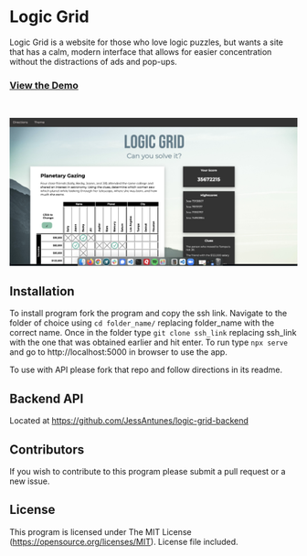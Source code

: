 # Logic Grid
Logic Grid is a website for those who love logic puzzles, but wants a site that has a calm, modern interface that allows for easier concentration without the distractions of ads and pop-ups. 

### [View the Demo](...)
<br>

![ScreenShot](images/screenshot.png)

## Installation
To install program fork the program and copy the ssh link. Navigate to the folder of choice using  ```cd folder_name/``` replacing folder_name with the correct name. Once in the folder type ```git clone ssh_link``` replacing ssh_link with the one that was obtained earlier and hit enter. To run type ```npx serve``` and go to http://localhost:5000 in browser to use the app.

To use with API please fork that repo and follow directions in its readme.

## Backend API
Located at https://github.com/JessAntunes/logic-grid-backend

## Contributors
If you wish to contribute to this program please submit a pull request or a new issue.

## License
This program is licensed under The MIT License (https://opensource.org/licenses/MIT). License file included.

